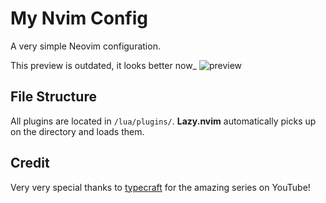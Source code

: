 # My Nvim Config

A very simple Neovim configuration.

This preview is outdated, it looks better now\_
![preview](./assets/nvim-config.png)

## File Structure

All plugins are located in `/lua/plugins/`. **Lazy.nvim** automatically picks up on the directory and loads them.

## Credit

Very very special thanks to [typecraft](https://www.youtube.com/@typecraft_dev) for the amazing series on YouTube!
